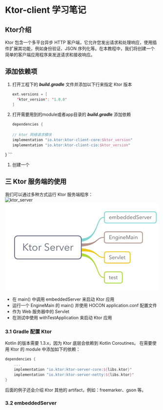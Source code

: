 # Ktor-client 学习笔记

## Ktor介绍

Ktor 包含一个多平台异步 HTTP 客户端，它允许您发出请求和处理响应，使用插件扩展其功能，例如身份验证、JSON 序列化等。在本教程中，我们将创建一个简单的客户端应用程序来发送请求和接收响应。

## 添加依赖项
1. 打开工程下的 ***build.gradle*** 文件并添加以下行来指定 Ktor 版本
    ``` kotlin
    ext.versions = [
      'ktor_version': '1.0.0'
    ]
    ```
1. 打开需要用到的module或者app目录的 ***build.gradle*** 添加依赖
    ```kotlin
    dependencies {

    // ktor 网络请求模块
    implementation "io.ktor:ktor-client-core:$ktor_version"
    implementation "io.ktor:ktor-client-cio:$ktor_version"
}
    ```
1. 创建一个


## 三 Ktor 服务端的使用
我们可以通过多种方式运行 Ktor 服务端程序：  
![](https://github.com/jackie-yellow/bfs-apk/tree/main/doc/Ktor/ktor_server.png "ktor_server")
![](./ktor_server.png "ktor_server")
- 在 main() 中调用 embeddedServer 来启动 Ktor 应用
- 运行一个 EngineMain 的 main() 并使用 HOCON application.conf 配置文件
- 作为 Web 服务器中的 Servlet
- 在测试中使用 withTestApplication 来启动 Ktor 应用
### 3.1 Gradle 配置 Ktor
Kotlin 的版本需要 1.3.x，因为 Ktor 底层会依赖到 Kotlin Coroutines。
在需要使用 Ktor 的 module 中添加如下的依赖：
```kotlin
dependencies {
    ...
    implementation "io.ktor:ktor-server-core:${libs.ktor}"
    implementation "io.ktor:ktor-server-netty:${libs.ktor}"
}
```
后面的例子还会介绍 Ktor 其他的 artifact，例如：freemarker、gson 等。
### 3.2 embeddedServer

